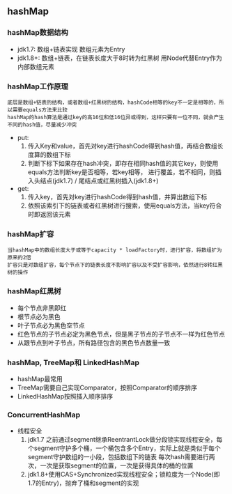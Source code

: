 ## hashMap
### hashMap数据结构
- jdk1.7:
    数组+链表实现
    数组元素为Entry
- jdk1.8+:
    数组+链表，在链表长度大于8时转为红黑树
    用Node代替Entry作为内部数组元素

### hashMap工作原理
    底层是数组+链表的结构，或者数组+红黑树的结构，hashCode相等的key不一定是相等的，所以需要equals方法来比较
    hashMap的hash算法是通过key的高16位和低16位异或得到，这样只要有一位不同，就会产生不同的hash值，尽量减少冲突
- put:
    1. 传入Key和value，首先对key进行hashCode得到hash值，再结合数组长度算的数组下标
    2. 判断下标下如果存在hash冲突，即存在相同hash值的其它key，则使用equals方法判断key是否相等，若key相等，
        进行覆盖，若不相同，则插入头结点(jdk1.7) / 尾结点或红黑树插入(jdk1.8+)
- get:
    1. 传入key，首先对key进行hashCode得到hash值，并算出数组下标
    2. 依照该索引下的链表或者红黑树进行搜索，使用equals方法，当key符合时即返回该元素

### hashMap扩容
    当hashMap中的数组长度大于或等于capacity * loadFactory时，进行扩容，将数组扩为原来的2倍
    扩容只是对数组扩容，每个节点下的链表长度不影响扩容以及不受扩容影响，依然进行8转红黑树的操作
    
### hashMap红黑树
- 每个节点非黑即红
- 根节点必为黑色
- 叶子节点必为黑色空节点
- 红色节点的子节点必定为黑色节点，但是黑子节点的子节点不一样为红色节点
- 从跟节点到叶子节点，所有路径包含的黑色节点数量一致

### hashMap, TreeMap和 LinkedHashMap
- hashMap最常用
- TreeMap需要自己实现Comparator，按照Comparator的顺序排序
- LinkedHashMap按照插入顺序排序

### ConcurrentHashMap
- 线程安全
    1. jdk1.7 之前通过segment继承ReentrantLock做分段锁实现线程安全，每个segment守护多个桶，一个桶包含多个Entry，实际上就是类似于每个segment守护数组的一小段，包括数组下的链表
       每次hash需要进行两次，一次是获取segment的位置，一次是获得具体的桶的位置
    2. jdk1.8+使用CAS+Synchronized实现线程安全；锁粒度为一个Node(即1.7的Entry)，抛弃了桶和segment的实现